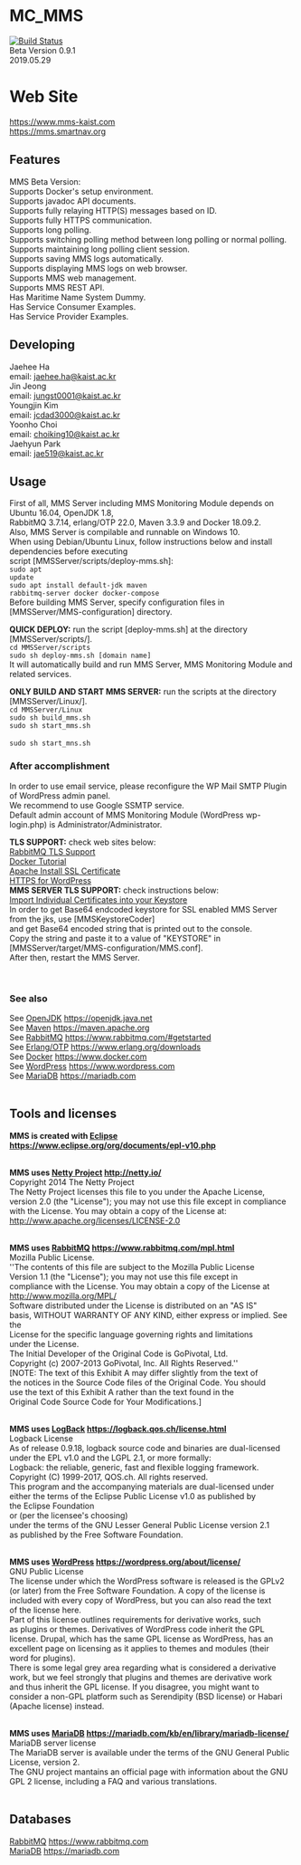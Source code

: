# MC_MMS
[![Build Status](https://travis-ci.org/MaritimeConnectivityPlatform/MC_MMS.svg?branch=beta-0.9.1-closed)](https://travis-ci.org/MaritimeConnectivityPlatform/MC_MMS) <br/>
Beta Version 0.9.1 <br/>
2019.05.29 <br/>

# Web Site
https://www.mms-kaist.com <br/>
https://mms.smartnav.org

## Features
MMS Beta Version:<br/>
Supports Docker's setup environment.<br/>
Supports javadoc API documents.<br/>
Supports fully relaying HTTP(S) messages based on ID.<br/>
Supports fully HTTPS communication.<br/>
Supports long polling.<br/>
Supports switching polling method between long polling or normal polling.<br/>
Supports maintaining long polling client session.<br/>
Supports saving MMS logs automatically.<br/>
Supports displaying MMS logs on web browser.<br/>
Supports MMS web management.<br/>
Supports MMS REST API.<br/>
Has Maritime Name System Dummy.<br/>
Has Service Consumer Examples.<br/>
Has Service Provider Examples.<br/>

## Developing
Jaehee Ha<br/>
email: jaehee.ha@kaist.ac.kr<br/>
Jin Jeong<br/>
email: jungst0001@kaist.ac.kr<br/>
Youngjin Kim<br/>
email: jcdad3000@kaist.ac.kr<br/>
Yoonho Choi<br/>
email: choiking10@kaist.ac.kr<br/>
Jaehyun Park<br/>
email: jae519@kaist.ac.kr<br/>

## Usage
First of all, MMS Server including MMS Monitoring Module depends on Ubuntu 16.04, OpenJDK 1.8, <br/>
RabbitMQ 3.7.14, erlang/OTP 22.0, Maven 3.3.9 and Docker 18.09.2.<br/>
Also, MMS Server is compilable and runnable on Windows 10.<br/>
When using Debian/Ubuntu Linux, follow instructions below and install dependencies before executing <br/>
script [MMSServer/scripts/deploy-mms.sh]:<br/>
<code>sudo apt update</code><br/>
<code>sudo apt install default-jdk maven rabbitmq-server docker docker-compose</code> <br/>
Before building MMS Server, specify configuration files in [MMSServer/MMS-configuration] directory.<br/>

<b>QUICK DEPLOY:</b> run the script [deploy-mms.sh] at the directory [MMSServer/scripts/]. <br/>
<code>cd MMSServer/scripts </code><br/>
<code>sudo sh deploy-mms.sh [domain name]</code><br/>
It will automatically build and run MMS Server, MMS Monitoring Module and related services.<br/>

<b>ONLY BUILD AND START MMS SERVER:</b> run the scripts at the directory [MMSServer/Linux/].<br/>
<code>cd MMSServer/Linux </code><br/>
<code>sudo sh build_mms.sh </code><br/>
<code>sudo sh start_mms.sh </code><br/>
<code>sudo sh start_mns.sh </code><br/>

### After accomplishment
In order to use email service, please reconfigure the WP Mail SMTP Plugin of WordPress admin panel.<br/>
We recommend to use Google SSMTP service.<br/>
Default admin account of MMS Monitoring Module (WordPress wp-login.php) is Administrator/Administrator.<br/>

<b>TLS SUPPORT:</b> check web sites below:</br>
[RabbitMQ TLS Support](https://www.rabbitmq.com/ssl.html)  <br/>
[Docker Tutorial](https://www.tutorialspoint.com/docker/)<br/>
[Apache Install SSL Certificate](https://www.digicert.com/csr-ssl-installation/apache-openssl.htm)<br/>
[HTTPS for WordPress](https://make.wordpress.org/support/user-manual/web-publishing/https-for-wordpress/) <br/>
<b>MMS SERVER TLS SUPPORT:</b> check instructions below:<br/>
[Import Individual Certificates into your Keystore](https://www.attachmate.com/documentation/gateway-1-1/gateway-admin-guide/data/fxg_keytool_importcert.htm)<br/>
In order to get Base64 endcoded keystore for SSL enabled MMS Server from the jks, use [MMSKeystoreCoder] <br/>
and get Base64 encoded string that is printed out to the console. <br/>
Copy the string and paste it to a value of "KEYSTORE" in [MMSServer/target/MMS-configuration/MMS.conf]. <br/>
After then, restart the MMS Server.<br/>

<br/>

### See also
See [OpenJDK](https://openjdk.java.net/) https://openjdk.java.net <br/>
See [Maven](https://maven.apache.org/) https://maven.apache.org <br/>
See [RabbitMQ](https://www.rabbitmq.com/#getstarted) https://www.rabbitmq.com/#getstarted <br/>
See [Erlang/OTP](https://www.erlang.org/downloads) https://www.erlang.org/downloads <br/>
See [Docker](https://www.docker.com/) https://www.docker.com <br/>
See [WordPress](https://www.wordpress.com) https://www.wordpress.com <br/>
See [MariaDB](https://mariadb.com/) https://mariadb.com <br/>
<br/>

## Tools and licenses
<b>MMS is created with [Eclipse](https://www.eclipse.org/org/documents/epl-v10.php) https://www.eclipse.org/org/documents/epl-v10.php</b><br/>
<br/>

<b>MMS uses [Netty Project](http://netty.io/) http://netty.io/</b><br/>
Copyright 2014 The Netty Project<br/>
The Netty Project licenses this file to you under the Apache License,<br/>
version 2.0 (the "License"); you may not use this file except in compliance<br/>
with the License. You may obtain a copy of the License at:<br/>
http://www.apache.org/licenses/LICENSE-2.0<br/>
<br/>
   
<b>MMS uses [RabbitMQ](https://www.rabbitmq.com/mpl.html) https://www.rabbitmq.com/mpl.html</b><br/>
 Mozilla Public License.<br/>
''The contents of this file are subject to the Mozilla Public License<br/>
Version 1.1 (the "License"); you may not use this file except in<br/>
compliance with the License. You may obtain a copy of the License at<br/>
http://www.mozilla.org/MPL/<br/>
Software distributed under the License is distributed on an "AS IS"<br/>
basis, WITHOUT WARRANTY OF ANY KIND, either express or implied. See the<br/>
License for the specific language governing rights and limitations<br/>
under the License.<br/>
The Initial Developer of the Original Code is GoPivotal, Ltd.<br/>
Copyright (c) 2007-2013 GoPivotal, Inc.  All Rights Reserved.''<br/>
[NOTE: The text of this Exhibit A may differ slightly from the text of<br/>
the notices in the Source Code files of the Original Code. You should<br/>
use the text of this Exhibit A rather than the text found in the<br/>
Original Code Source Code for Your Modifications.]<br/>
<br/>

<b>MMS uses [LogBack](https://logback.qos.ch/license.html) https://logback.qos.ch/license.html</b><br/>
Logback License <br/>
As of release 0.9.18, logback source code and binaries are dual-licensed <br/>
under the EPL v1.0 and the LGPL 2.1, or more formally: <br/>
Logback: the reliable, generic, fast and flexible logging framework. <br/>
Copyright (C) 1999-2017, QOS.ch. All rights reserved.  <br/>
This program and the accompanying materials are dual-licensed under <br/>
either the terms of the Eclipse Public License v1.0 as published by <br/>
the Eclipse Foundation <br/>
or (per the licensee's choosing) <br/>
under the terms of the GNU Lesser General Public License version 2.1 <br/>
as published by the Free Software Foundation. <br/>
<br/>

<b>MMS uses [WordPress](https://wordpress.org/about/license/) https://wordpress.org/about/license/</b><br/>
GNU Public License<br/>
The license under which the WordPress software is released is the GPLv2<br/>
(or later) from the Free Software Foundation. A copy of the license is<br/>
included with every copy of WordPress, but you can also read the text<br/>
of the license here.<br/>
Part of this license outlines requirements for derivative works, such <br/>
as plugins or themes. Derivatives of WordPress code inherit the GPL <br/>
license. Drupal, which has the same GPL license as WordPress, has an <br/>
excellent page on licensing as it applies to themes and modules (their <br/>
word for plugins).<br/>
There is some legal grey area regarding what is considered a derivative <br/>
work, but we feel strongly that plugins and themes are derivative work<br/>
and thus inherit the GPL license. If you disagree, you might want to<br/>
consider a non-GPL platform such as Serendipity (BSD license) or Habari <br/>
(Apache license) instead.<br/>
<br/>

<b>MMS uses [MariaDB](https://mariadb.com/kb/en/library/mariadb-license/) https://mariadb.com/kb/en/library/mariadb-license/</b><br/>
MariaDB server license<br/>
The MariaDB server is available under the terms of the GNU General Public <br/>
License, version 2.<br/>
The GNU project mantains an official page with information about the GNU <br/>
GPL 2 license, including a FAQ and various translations. <br/>
<br/>

## Databases
[RabbitMQ](https://www.rabbitmq.com/) https://www.rabbitmq.com<br/>
[MariaDB](https://mariadb.com/) https://mariadb.com
